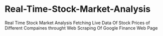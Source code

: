 # Real-Time-Stock-Market-Analysis
 Real Time Stock Market Analysis 
 Fetching Live Data Of Stock Prices of Different Compaines throught Web Scraping Of Google Finance Web Page 
